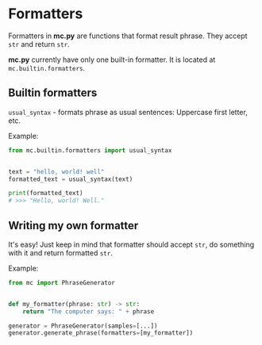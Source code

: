 # Formatters
Formatters in **mc.py** are functions that format result phrase.
They accept `str` and return `str`.

**mc.py** currently have only one built-in formatter. It is located
at `mc.builtin.formatters`.

## Builtin formatters
`usual_syntax` - formats phrase as usual sentences: 
Uppercase first letter, etc.

Example:
```python
from mc.builtin.formatters import usual_syntax


text = "hello, world! well"
formatted_text = usual_syntax(text)

print(formatted_text)
# >>> "Hello, world! Well."
```

## Writing my own formatter
It's easy! Just keep in mind that formatter should accept `str`, 
do something with it and return formatted `str`.

Example:
```python
from mc import PhraseGenerator


def my_formatter(phrase: str) -> str:
    return "The computer says: " + phrase

generator = PhraseGenerator(samples=[...])
generator.generate_phrase(formatters=[my_formatter])
```